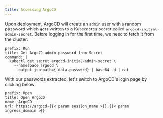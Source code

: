 ```yaml
---
title: Accessing ArgoCD
---
```


Upon deployment, ArgoCD will create an `admin` user with a random password
which gets written to a Kubernetes secret called `argocd-initial-admin-secret`.
Before logging in for the first time, we need to fetch it from the cluster:

```terminal:execute
prefix: Run
title: Get ArgoCD admin password from Secret
command: |
  kubectl get secret argocd-initial-admin-secret \
    --namespace argocd \
    --output jsonpath={.data.password} | base64 -d | cat
```

With our passwords extracted, let's switch to ArgoCD's login page by clicking below:

```dashboard:reload-dashboard
prefix: Open
title: Open ArgoCD
name: ArgoCD
url: https://argocd-{{< param session_name >}}.{{< param ingress_domain >}}
```
